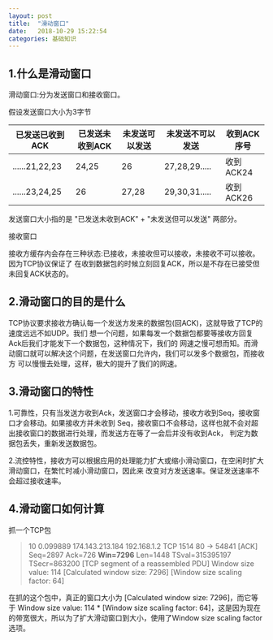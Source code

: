 ```yaml
---
layout: post
title:  "滑动窗口"
date:   2018-10-29 15:22:54
categories: 基础知识
---
```


## 1.什么是滑动窗口

滑动窗口:分为发送窗口和接收窗口。

假设发送窗口大小为3字节

已发送已收到ACK | 已发送未收到ACK | 未发送可以发送 | 未发送不可以发送 | 收到ACK序号 |
--------------|--------------|--------------|--------------|--------------|
......21,22,23| 24,25        | 26           | 27,28,29.....| 收到ACK24
......23,24,25| 26           | 27,28        | 29,30,31.....| 收到ACK26

发送窗口大小指的是 "已发送未收到ACK" + "未发送但可以发送" 两部分。

接收窗口

接收方缓存内会存在三种状态:已接收，未接收但可以接收，未接收不可以接收。因为TCP协议保证了
在收到数据包的时候立刻回复ACK，所以是不存在已接受但未回复ACK状态的。

## 2.滑动窗口的目的是什么

TCP协议要求接收方确认每一个发送方发来的数据包(回ACK)，这就导致了TCP的速度远远不如UDP。我们
想一个问题，如果每发一个数据包都要等接收方回复Ack后我们才能发下一个数据包，这种情况下，我们的
网速之慢可想而知。而滑动窗口就可以解决这个问题，在发送窗口允许内，我们可以发多个数据包，而接收方
可以慢慢去处理，这样，极大的提升了我们的网速。

## 3.滑动窗口的特性

1.可靠性，只有当发送方收到Ack，发送窗口才会移动，接收方收到Seq，接收窗口才会移动。如果接收方并未收到
Seq，接收窗口不会移动，这样也就不会对超出接收窗口的数据进行处理，而发送方在等了一会后并没有收到Ack，
判定为数据包丢失，重新发送数据包。

2.流控特性，接收方可以根据应用的处理能力扩大或缩小滑动窗口，在空闲时扩大滑动窗口，在繁忙时减小滑动窗口，因此来
改变对方发送速率。保证发送速率不会超过接收速率。


## 4.滑动窗口如何计算

抓一个TCP包

> 10	0.099889	174.143.213.184	192.168.1.2	TCP	1514	80 → 54841 [ACK] Seq=2897 Ack=726 **Win=7296** Len=1448 TSval=315395197 TSecr=863200 [TCP segment of a reassembled PDU]
> Window size value: 114
> [Calculated window size: 7296]
> [Window size scaling factor: 64]

在抓的这个包中，真正的窗口大小为 [Calculated window size: 7296]，而它等于 Window size value: 114 * [Window size scaling factor: 64]，这是因为现在的带宽很大，所以为了扩大滑动窗口到大小，使用了Window size scaling factor选项。